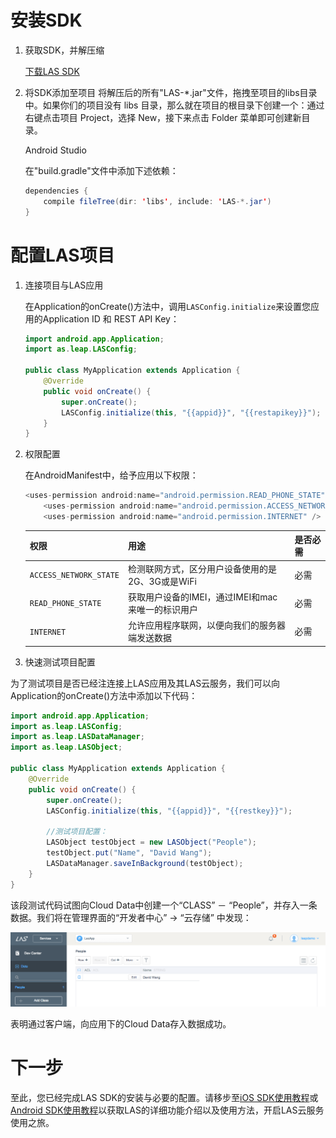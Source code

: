 #	安装SDK

1.	获取SDK，并解压缩

    <a class="download-sdk" href="https://raw.githubusercontent.com/LeapAppServices/LAS-SDK-Release/master/Android/v0.6/las-sdk-all.zip">下载LAS SDK</a>
2.	将SDK添加至项目
    将解压后的所有"LAS-*.jar"文件，拖拽至项目的libs目录中。如果你们的项目没有 libs 目录，那么就在项目的根目录下创建一个：通过右键点击项目 Project，选择 New，接下来点击 Folder 菜单即可创建新目录。

    Android Studio
    
    在"build.gradle"文件中添加下述依赖：
    
    ```java
    dependencies {
        compile fileTree(dir: 'libs', include: 'LAS-*.jar')
    }
    ```
	
#	配置LAS项目
 
 1. 连接项目与LAS应用
 	
 	在Application的onCreate()方法中，调用`LASConfig.initialize`来设置您应用的Application ID 和 REST API Key：
 	
 	```java
 	import android.app.Application;
 	import as.leap.LASConfig;
 
 	public class MyApplication extends Application {
 	    @Override
 	    public void onCreate() {
 	        super.onCreate();
 	        LASConfig.initialize(this, "{{appid}}", "{{restapikey}}");
 	    }
 	}
 	```
 	
 2. 权限配置
 
 	在AndroidManifest中，给予应用以下权限：
 	
 	```java
 	<uses-permission android:name="android.permission.READ_PHONE_STATE" />
    	<uses-permission android:name="android.permission.ACCESS_NETWORK_STATE" />
    	<uses-permission android:name="android.permission.INTERNET" />
     ```
 	
 	权限|用途|是否必需
 	---|---|---
 	`ACCESS_NETWORK_STATE`|		检测联网方式，区分用户设备使用的是2G、3G或是WiFi| 必需
 	`READ_PHONE_STATE`| 	获取用户设备的IMEI，通过IMEI和mac来唯一的标识用户| 必需
 	`INTERNET`| 	允许应用程序联网，以便向我们的服务器端发送数据| 必需
 	
 3. 快速测试项目配置
 
 为了测试项目是否已经注连接上LAS应用及其LAS云服务，我们可以向Application的onCreate()方法中添加以下代码：
 
 ```java
 import android.app.Application;
 import as.leap.LASConfig;
 import as.leap.LASDataManager;
 import as.leap.LASObject;
 
 public class MyApplication extends Application {
     @Override
     public void onCreate() {
         super.onCreate();
         LASConfig.initialize(this, "{{appid}}", "{{restkey}}");
         
         //测试项目配置：
         LASObject testObject = new LASObject("People");
         testObject.put("Name", "David Wang");
         LASDataManager.saveInBackground(testObject);
     }
 }
 ```
 
 该段测试代码试图向Cloud Data中创建一个“CLASS” － “People”，并存入一条数据。我们将在管理界面的“开发者中心” -> “云存储” 中发现：
 
 ![imgSDKQSTestAddObj](../../../images/imgSDKQSTestAddObj.png)
 
 表明通过客户端，向应用下的Cloud Data存入数据成功。
 
 # 下一步
 至此，您已经完成LAS SDK的安装与必要的配置。请移步至[iOS SDK使用教程](LC_DOCS_GUIDE_LINK_PLACEHOLDER_IOS)或[Android SDK使用教程](LC_DOCS_GUIDE_LINK_PLACEHOLDER_ANDROID)以获取LAS的详细功能介绍以及使用方法，开启LAS云服务使用之旅。